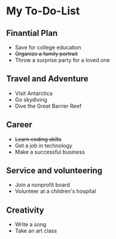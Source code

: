 # My To-Do-List

## Finantial Plan
 * Save for college education
 * ~~Organize a family portrait~~
 * Throw a surprise party for a loved one

## Travel and Adventure
 * Visit Antarctica
 * Go skydiving
 * Dive the Great Barrier Reef
 
## Career
 * ~~Learn coding skills~~
 * Get a job in technology
 * Make a successful business

## Service and volunteering
 * Join a nonprofit board
 * Volunteer at a children's hospital
 
## Creativity
* Write a song
* Take an art class
